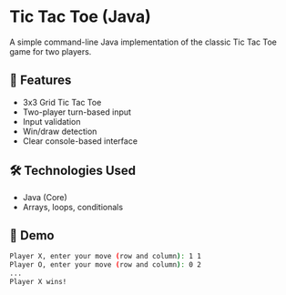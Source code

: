 # Tic Tac Toe (Java)

A simple command-line Java implementation of the classic Tic Tac Toe game for two players.

## 🎯 Features
- 3x3 Grid Tic Tac Toe
- Two-player turn-based input
- Input validation
- Win/draw detection
- Clear console-based interface

## 🛠️ Technologies Used
- Java (Core)
- Arrays, loops, conditionals

## 📸 Demo

```bash
Player X, enter your move (row and column): 1 1
Player O, enter your move (row and column): 0 2
...
Player X wins!

